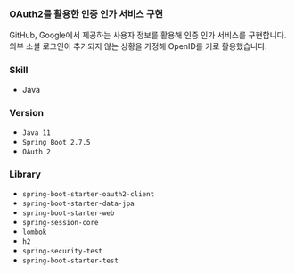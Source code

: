 ### OAuth2를 활용한 인증 인가 서비스 구현
GitHub, Google에서 제공하는 사용자 정보를 활용해 인증 인가 서비스를 구현합니다. 외부 소셜 로그인이 추가되지 않는 상황을 가정해 OpenID를 키로 활용했습니다.


### Skill

- Java

### Version

- `Java 11`
- `Spring Boot 2.7.5`
- `OAuth 2`

### Library

- `spring-boot-starter-oauth2-client`
- `spring-boot-starter-data-jpa`
- `spring-boot-starter-web`
- `spring-session-core`
- `lombok`
- `h2`
- `spring-security-test`
- `spring-boot-starter-test`
